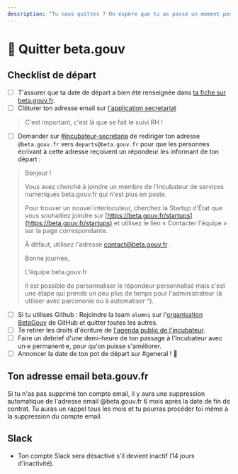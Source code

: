 ```yaml
---
description: "Tu nous quittes ? On espère que tu as passé un moment positif avec nous ! \U0001F63A"
---
```


# 🙋 Quitter beta.gouv

## Checklist de départ

* [ ] T'assurer que ta date de départ a bien été renseignée dans [ta fiche sur beta.gouv.fr](https://github.com/betagouv/beta.gouv.fr/tree/master/content/_authors).
* [ ] Clôturer ton adresse email sur [l'application secretariat](https://secretariat.incubateur.net/account) 

> C'est important, c'est là que se fait le suivi RH !

* [ ] Demander sur [\#incubateur-secretaria](https://startups-detat.slack.com/archives/C0KUBLJG4) de rediriger ton adresse `@beta.gouv.fr` vers `departs@beta.gouv.fr` pour que les personnes écrivant à cette adresse reçoivent un répondeur les informant de ton départ :

> Bonjour !
>
> Vous avez cherché à joindre un membre de l'incubateur de services numériques beta.gouv.fr qui n'est plus en poste.
>
> Pour trouver un nouvel interlocuteur, cherchez la Startup d'État que vous souhaitiez joindre sur [https://beta.gouv.fr/startups](https://beta.gouv.fr/startups) et utilisez le lien « Contacter l'équipe » sur la page correspondante.
>
> À défaut, utilisez l'adresse contact@beta.gouv.fr.
>
> Bonne journée,
>
> L'équipe beta.gouv.fr
>
> Il est possible de personnaliser le répondeur personnalisé mais c'est une étape qui prends un peu plus de temps pour l'administrateur \(à utiliser avec parcimonie ou à automatiser ^\).

* [ ] Si tu utilises Github : Rejoindre la team `alumni` sur l'[organisation BetaGouv](https://github.com/orgs/betagouv/teams) de GitHub et quitter toutes les autres.
* [ ] Te retirer les droits d'écriture de [l'agenda public de l'incubateur](https://calendar.google.com/calendar/embed?src=0ieonqap1r5jeal5ugeuhoovlg%40group.calendar.google.com&ctz=Europe/Paris).
* [ ] Faire un debrief d'une demi-heure de ton passage à l'Incubateur avec un·e permanent·e, pour qu'on puisse s'améliorer.
* [ ] Annoncer la date de ton pot de départ sur \#general ! 🍻

## Ton adresse email beta.gouv.fr

Si tu n'as pas supprimé ton compte email, il y aura une suppression automatique de l'adresse email @beta.gouv.fr 6 mois après la date de fin de contrat.
Tu auras un rappel tous les mois et tu pourras procéder toi même à la suppression du compte email. 

## Slack

* Ton compte Slack sera désactivé s'il devient inactif \(14 jours d'inactivité\).
